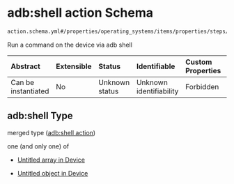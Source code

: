 # adb:shell action Schema

```txt
action.schema.yml#/properties/operating_systems/items/properties/steps/items/properties/actions/items/properties/adb:shell
```

Run a command on the device via adb shell

| Abstract            | Extensible | Status         | Identifiable            | Custom Properties | Additional Properties | Access Restrictions | Defined In                                                          |
| :------------------ | :--------- | :------------- | :---------------------- | :---------------- | :-------------------- | :------------------ | :------------------------------------------------------------------ |
| Can be instantiated | No         | Unknown status | Unknown identifiability | Forbidden         | Allowed               | none                | [device.schema.json*](../device.schema.json "open original schema") |

## adb:shell Type

merged type ([adb:shell action](device-properties-operating-systems-operating-system-properties-steps-step-properties-group-step-action-properties-adbshell-action.md))

one (and only one) of

*   [Untitled array in Device](device-properties-operating-systems-operating-system-properties-steps-step-properties-group-step-action-properties-adbshell-action-oneof-0.md "check type definition")

*   [Untitled object in Device](device-properties-operating-systems-operating-system-properties-steps-step-properties-group-step-action-properties-adbshell-action-oneof-1.md "check type definition")
